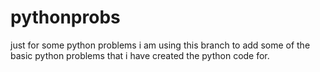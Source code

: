 # pythonprobs
just for some python problems
i am using this branch to add some of the basic python problems that i have created the python code for.

